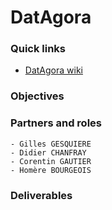 # DatAgora

### Quick links
 * [DatAgora wiki](https://github.com/MEPP-team/DatAgora/wiki)
 
### Objectives

### Partners and roles
	- Gilles GESQUIERE
	- Didier CHANFRAY
	- Corentin GAUTIER
	- Homère BOURGEOIS
### Deliverables
